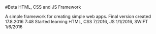 #Beta HTML, CSS and JS Framework

A simple framework for creating simple web apps.
Final version created 17.8.2016 7:48
Started learning HTML, CSS 7/2016, JS 1/1/2016, SWIFT 1/6/2016
